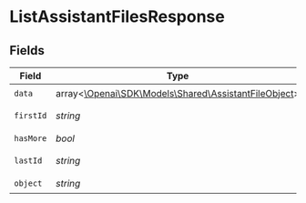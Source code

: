 # ListAssistantFilesResponse


## Fields

| Field                                                                                              | Type                                                                                               | Required                                                                                           | Description                                                                                        | Example                                                                                            |
| -------------------------------------------------------------------------------------------------- | -------------------------------------------------------------------------------------------------- | -------------------------------------------------------------------------------------------------- | -------------------------------------------------------------------------------------------------- | -------------------------------------------------------------------------------------------------- |
| `data`                                                                                             | array<[\Openai\SDK\Models\Shared\AssistantFileObject](../../models/shared/AssistantFileObject.md)> | :heavy_check_mark:                                                                                 | N/A                                                                                                |                                                                                                    |
| `firstId`                                                                                          | *string*                                                                                           | :heavy_check_mark:                                                                                 | N/A                                                                                                | file-hLBK7PXBv5Lr2NQT7KLY0ag1                                                                      |
| `hasMore`                                                                                          | *bool*                                                                                             | :heavy_check_mark:                                                                                 | N/A                                                                                                | false                                                                                              |
| `lastId`                                                                                           | *string*                                                                                           | :heavy_check_mark:                                                                                 | N/A                                                                                                | file-QLoItBbqwyAJEzlTy4y9kOMM                                                                      |
| `object`                                                                                           | *string*                                                                                           | :heavy_check_mark:                                                                                 | N/A                                                                                                | list                                                                                               |